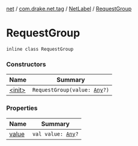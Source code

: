 [net](../../../index.md) / [com.drake.net.tag](../../index.md) / [NetLabel](../index.md) / [RequestGroup](./index.md)

# RequestGroup

`inline class RequestGroup`

### Constructors

| Name | Summary |
|---|---|
| [&lt;init&gt;](-init-.md) | `RequestGroup(value: `[`Any`](https://kotlinlang.org/api/latest/jvm/stdlib/kotlin/-any/index.html)`?)` |

### Properties

| Name | Summary |
|---|---|
| [value](value.md) | `val value: `[`Any`](https://kotlinlang.org/api/latest/jvm/stdlib/kotlin/-any/index.html)`?` |
